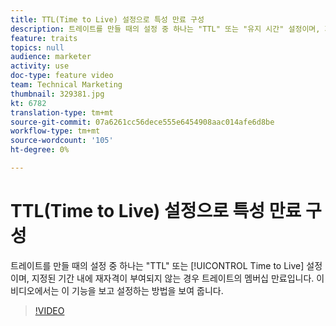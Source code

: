 ```yaml
---
title: TTL(Time to Live) 설정으로 특성 만료 구성
description: 트레이트를 만들 때의 설정 중 하나는 "TTL" 또는 "유지 시간" 설정이며, 지정된 기간 내에 요청하지 않는 경우 트레이트의 멤버십 만료입니다. 이 비디오에서는 이 기능을 보고 설정하는 방법을 보여 줍니다.
feature: traits
topics: null
audience: marketer
activity: use
doc-type: feature video
team: Technical Marketing
thumbnail: 329381.jpg
kt: 6782
translation-type: tm+mt
source-git-commit: 07a6261cc56dece555e6454908aac014afe6d8be
workflow-type: tm+mt
source-wordcount: '105'
ht-degree: 0%

---
```



# TTL(Time to Live) 설정으로 특성 만료 구성

트레이트를 만들 때의 설정 중 하나는 &quot;TTL&quot; 또는 [!UICONTROL Time to Live] 설정이며, 지정된 기간 내에 재자격이 부여되지 않는 경우 트레이트의 멤버십 만료입니다. 이 비디오에서는 이 기능을 보고 설정하는 방법을 보여 줍니다.

>[!VIDEO](https://video.tv.adobe.com/v/329381/?quality=12&learn=on)
